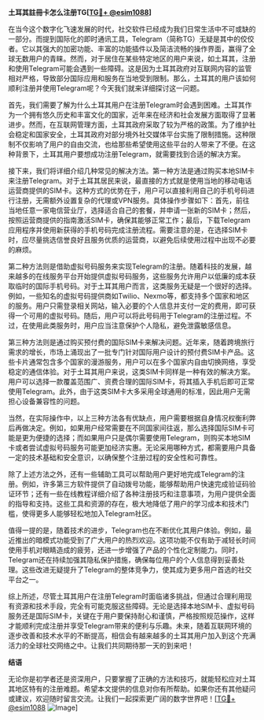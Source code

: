 **土耳其註冊卡怎么注册TG[[TG💪+ @esim1088](https://t.me/s/esim1088)]**

在当今这个数字化飞速发展的时代，社交软件已经成为我们日常生活中不可或缺的一部分。而提到国际化的即时通讯工具，Telegram（简称TG）无疑是其中的佼佼者。它以其强大的加密功能、丰富的功能插件以及简洁流畅的操作界面，赢得了全球无数用户的青睐。然而，对于居住在某些特定地区的用户来说，如土耳其，注册和使用Telegram可能会遇到一些障碍。这是因为土耳其政府对互联网内容的监管相对严格，导致部分国际应用和服务在当地受到限制。那么，土耳其的用户该如何顺利注册并使用Telegram呢？今天我们就来详细探讨这一问题。

首先，我们需要了解为什么土耳其用户在注册Telegram时会遇到困难。土耳其作为一个拥有悠久历史和丰富文化的国家，近年来在经济和社会发展方面取得了显著进步。然而，在互联网管理方面，土耳其政府采取了较为严格的政策。为了维护社会稳定和国家安全，土耳其政府对部分境外社交媒体平台实施了限制措施。这种限制不仅影响了用户的自由交流，也给那些希望使用这些平台的人带来了不便。在这种背景下，土耳其用户要想成功注册Telegram，就需要找到合适的解决方案。

接下来，我们将详细介绍几种常见的解决方法。第一种方法是通过购买本地SIM卡来注册Telegram。对于土耳其居民来说，最直接的方式就是使用当地的移动电话运营商提供的SIM卡。这种方式的优势在于，用户可以直接利用自己的手机号码进行注册，无需额外设置复杂的代理或VPN服务。具体操作步骤如下：首先，前往当地任意一家电信营业厅，选择适合自己的套餐，并申请一张新的SIM卡；然后，按照运营商提供的指南激活SIM卡，确保其能够正常工作；最后，下载Telegram应用程序并使用新获得的手机号码完成注册流程。需要注意的是，在选择SIM卡时，应尽量挑选信誉良好且服务优质的运营商，以避免后续使用过程中出现不必要的麻烦。

第二种方法则是借助虚拟号码服务来实现Telegram的注册。随着科技的发展，越来越多的在线服务平台开始提供虚拟号码服务，这些服务允许用户以低廉的成本获取临时的国际手机号码。对于土耳其用户而言，这类服务无疑是一个很好的选择。例如，一些知名的虚拟号码提供商如Twilio、Nexmo等，都支持多个国家和地区的服务。用户只需登录相关网站，输入必要的个人信息并支付一定的费用，即可获得一个可用的虚拟号码。随后，用户可以将此号码用于Telegram的注册过程。不过，在使用此类服务时，用户应当注意保护个人隐私，避免泄露敏感信息。

第三种方法则是通过购买预付费的国际SIM卡来解决问题。近年来，随着跨境旅行需求的增长，市场上涌现出了一批专门针对国际用户设计的预付费SIM卡产品。这些卡片通常包含多个国家的漫游服务，用户可以在多个国家内自由切换网络，享受稳定的通信体验。对于土耳其用户来说，这类SIM卡同样是一种有效的解决方案。用户可以选择一款覆盖范围广、资费合理的国际SIM卡，将其插入手机后即可正常使用Telegram。此外，由于这类SIM卡大多采用全球通用的标准，因此用户无需担心设备兼容性的问题。

当然，在实际操作中，以上三种方法各有优缺点，用户需要根据自身情况权衡利弊后再做决定。例如，如果用户经常需要在不同国家间往返，那么选择国际SIM卡可能是更为便捷的选择；而如果用户只是偶尔需要使用Telegram，则购买本地SIM卡或者尝试虚拟号码服务可能更加经济实惠。无论采用哪种方式，都需要用户具备一定的技术基础和安全意识，以确保整个注册过程的安全性和可靠性。

除了上述方法之外，还有一些辅助工具可以帮助用户更好地完成Telegram的注册。例如，许多第三方软件提供了自动拨号功能，能够帮助用户快速完成验证码验证环节；还有一些在线教程详细介绍了各种注册技巧和注意事项，为用户提供全面的指导和支持。这些工具和资源的存在，极大地降低了用户的学习成本和技术门槛，使得更多人能够轻松地加入Telegram社区。

值得一提的是，随着技术的进步，Telegram也在不断优化其用户体验。例如，最近推出的暗模式功能受到了广大用户的热烈欢迎。这项功能不仅有助于减轻长时间使用手机对眼睛造成的疲劳，还进一步增强了产品的个性化定制能力。同时，Telegram还在持续加强其隐私保护措施，确保每位用户的个人信息得到妥善处理。这些改进无疑提升了Telegram的整体竞争力，使其成为更多用户首选的社交平台之一。

综上所述，尽管土耳其用户在注册Telegram时面临诸多挑战，但通过合理利用现有资源和技术手段，完全有可能克服这些障碍。无论是选择本地SIM卡、虚拟号码服务还是国际SIM卡，关键在于用户要保持耐心和谨慎，严格按照规范操作，这样才能顺利完成注册并享受Telegram带来的便利与乐趣。未来，随着互联网环境的逐步改善和技术水平的不断提高，相信会有越来越多的土耳其用户加入到这个充满活力的全球社交网络之中。让我们共同期待那一天的到来吧！

**结语**

无论你是初学者还是资深用户，只要掌握了正确的方法和技巧，就能轻松应对土耳其地区特有的注册难题。希望本文提供的信息对你有所帮助。如果你还有其他疑问或建议，欢迎随时留言交流。让我们一起探索更广阔的数字世界吧！[[TG💪+ @esim1088](https://t.me/s/esim1088) ![Image](https://i.postimg.cc/4NQfJmqS/Snipaste-2025-05-13-00-14-12.png)]